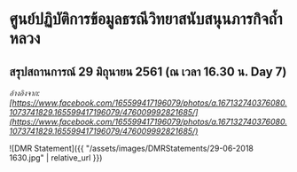 ---
---

# ศูนย์ปฏิบัติการข้อมูลธรณีวิทยาสนับสนุนภารกิจถ้ำหลวง

## สรุปสถานการณ์ 29 มิถุนายน 2561 (ณ เวลา 16.30 น. Day 7)

_อ้างอิงจาก: [https://www.facebook.com/165599417196079/photos/a.167132740376080.1073741829.165599417196079/476009992821685/](https://www.facebook.com/165599417196079/photos/a.167132740376080.1073741829.165599417196079/476009992821685/)_

![DMR Statement]({{ "/assets/images/DMRStatements/29-06-2018 1630.jpg" | relative_url }})
